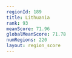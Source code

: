 ```yaml
---
regionId: 189
title: Lithuania
rank: 93
meanScore: 71.96
globalMeanScore: 71.78
numRegions: 220
layout: region_score
---
```

